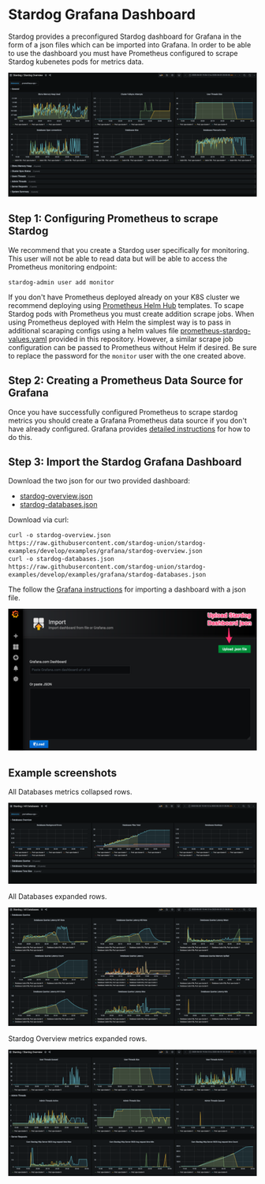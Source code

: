 Stardog Grafana Dashboard
=========================

Stardog provides a preconfigured Stardog dashboard for Grafana in the form of a json files which can
be imported into Grafana. In order to be able to use the dashboard you must have Prometheus
configured to scrape Stardog kubenetes pods for metrics data.

![Stardog Overview](img/Stardog_Overview_-_Grafana_1.png?raw=true "Stardog Overview")

Step 1: Configuring Prometheus to scrape Stardog
------------------------------------------------

We recommend that you create a Stardog user specifically for monitoring. This user will not be
able to read data but will be able to access the Prometheus monitoring endpoint:

    stardog-admin user add monitor

If you don't have Prometheus deployed already on your K8S cluster we recommend deploying using
[Prometheus Helm Hub](https://hub.helm.sh/charts/stable/prometheus) templates. To scape Stardog pods
with Prometheus you must create addition scrape jobs. When using Prometheus deployed with Helm the
simplest way is to pass in additional scaraping configs using a helm values file
[prometheus-stardog-values.yaml](./prometheus-stardog-values.yaml) provided in this repository. However,
a similar scrape job configuration can be passed to Prometheus without Helm if desired. Be sure to replace
the password for the `monitor` user with the one created above.


Step 2: Creating a Prometheus Data Source for Grafana
--------------------------------------------

Once you have successfully configured Prometheus to scrape stardog metrics you should create a
Grafana Prometheus data source if you don't have already configured. Grafana provides [detailed
instructions](https://grafana.com/docs/grafana/latest/features/datasources/prometheus/) for how to
do this.


Step 3: Import the Stardog Grafana Dashboard
--------------------------------------------

Download the two json for our two provided dashboard:

- [stardog-overview.json](https://raw.githubusercontent.com/stardog-union/stardog-examples/develop/examples/grafana/stardog-overview.json)
- [stardog-databases.json](https://raw.githubusercontent.com/stardog-union/stardog-examples/develop/examples/grafana/stardog-databases.json)

Download via curl:

    curl -o stardog-overview.json https://raw.githubusercontent.com/stardog-union/stardog-examples/develop/examples/grafana/stardog-overview.json
    curl -o stardog-databases.json https://raw.githubusercontent.com/stardog-union/stardog-examples/develop/examples/grafana/stardog-databases.json

The follow the [Grafana instructions](https://grafana.com/docs/grafana/latest/reference/export_import/#importing-a-dashboard)
for importing a dashboard with a json file.

![import](./img/stardog-import-grafana.png)



## Example screenshots
All Databases metrics collapsed rows.

![All Databases](img/All_Databases_-_Grafana_1.png?raw=true "All Databases")

All Databases expanded rows.

![All Databases](img/All_Databases_-_Grafana_2.png?raw=true "All Databases")

Stardog Overview metrics expanded rows.

![Stardog Overview](img/Stardog_Overview_-_Grafana_2.png?raw=true "Stardog Overview")


